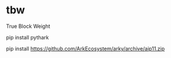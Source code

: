 # tbw
True Block Weight


pip install pythark

pip install https://github.com/ArkEcosystem/arky/archive/aip11.zip

